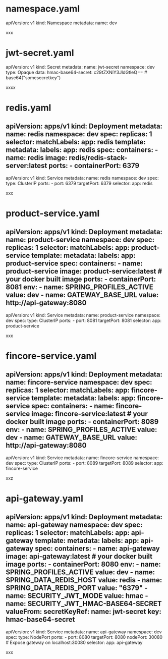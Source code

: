 # namespace.yaml
apiVersion: v1
kind: Namespace
metadata:
  name: dev

xxx

# jwt-secret.yaml
apiVersion: v1
kind: Secret
metadata:
  name: jwt-secret
  namespace: dev
type: Opaque
data:
  hmac-base64-secret: c29tZXNlY3JldGtleQ==   # base64("somesecretkey")

xxxx

# redis.yaml
apiVersion: apps/v1
kind: Deployment
metadata:
  name: redis
  namespace: dev
spec:
  replicas: 1
  selector:
    matchLabels:
      app: redis
  template:
    metadata:
      labels:
        app: redis
    spec:
      containers:
        - name: redis
          image: redis/redis-stack-server:latest
          ports:
            - containerPort: 6379
---
apiVersion: v1
kind: Service
metadata:
  name: redis
  namespace: dev
spec:
  type: ClusterIP
  ports:
    - port: 6379
      targetPort: 6379
  selector:
    app: redis

xxx


# product-service.yaml
apiVersion: apps/v1
kind: Deployment
metadata:
  name: product-service
  namespace: dev
spec:
  replicas: 1
  selector:
    matchLabels:
      app: product-service
  template:
    metadata:
      labels:
        app: product-service
    spec:
      containers:
        - name: product-service
          image: product-service:latest   # your docker built image
          ports:
            - containerPort: 8081
          env:
            - name: SPRING_PROFILES_ACTIVE
              value: dev
            - name: GATEWAY_BASE_URL
              value: http://api-gateway:8080
---
apiVersion: v1
kind: Service
metadata:
  name: product-service
  namespace: dev
spec:
  type: ClusterIP
  ports:
    - port: 8081
      targetPort: 8081
  selector:
    app: product-service

xxx


# fincore-service.yaml
apiVersion: apps/v1
kind: Deployment
metadata:
  name: fincore-service
  namespace: dev
spec:
  replicas: 1
  selector:
    matchLabels:
      app: fincore-service
  template:
    metadata:
      labels:
        app: fincore-service
    spec:
      containers:
        - name: fincore-service
          image: fincore-service:latest   # your docker built image
          ports:
            - containerPort: 8089
          env:
            - name: SPRING_PROFILES_ACTIVE
              value: dev
            - name: GATEWAY_BASE_URL
              value: http://api-gateway:8080
---
apiVersion: v1
kind: Service
metadata:
  name: fincore-service
  namespace: dev
spec:
  type: ClusterIP
  ports:
    - port: 8089
      targetPort: 8089
  selector:
    app: fincore-service

xxz

# api-gateway.yaml
apiVersion: apps/v1
kind: Deployment
metadata:
  name: api-gateway
  namespace: dev
spec:
  replicas: 1
  selector:
    matchLabels:
      app: api-gateway
  template:
    metadata:
      labels:
        app: api-gateway
    spec:
      containers:
        - name: api-gateway
          image: api-gateway:latest   # your docker built image
          ports:
            - containerPort: 8080
          env:
            - name: SPRING_PROFILES_ACTIVE
              value: dev
            - name: SPRING_DATA_REDIS_HOST
              value: redis
            - name: SPRING_DATA_REDIS_PORT
              value: "6379"
            - name: SECURITY_JWT_MODE
              value: hmac
            - name: SECURITY_JWT_HMAC-BASE64-SECRET
              valueFrom:
                secretKeyRef:
                  name: jwt-secret
                  key: hmac-base64-secret
---
apiVersion: v1
kind: Service
metadata:
  name: api-gateway
  namespace: dev
spec:
  type: NodePort
  ports:
    - port: 8080
      targetPort: 8080
      nodePort: 30080   # Expose gateway on localhost:30080
  selector:
    app: api-gateway


xxx


